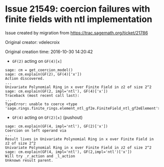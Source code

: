 # Issue 21549: coercion failures with finite fields with ntl implementation

Issue created by migration from https://trac.sagemath.org/ticket/21786

Original creator: vdelecroix

Original creation time: 2016-10-30 14:20:42

- `GF(2)` acting on `GF(4)[x]`

```
sage: cm = get_coercion_model()
sage: cm.explain(GF(2), GF(4)['x'])
Action discovered.
...
Univariate Polynomial Ring in x over Finite Field in z2 of size 2^2
sage: cm.explain(GF(2, impl='ntl'), GF(4)['x'])
Traceback (most recent call last):
...
TypeError: unable to coerce <type 'sage.rings.finite_rings.element_ntl_gf2e.FiniteField_ntl_gf2eElement'>
```

- `GF(4)` acting on `GF(2)[x]` (pushout)

```
sage: cm.explain(GF(4, impl='ntl'), GF(2)['x'])
Coercion on left operand via
...
Result lives in Univariate Polynomial Ring in x over Finite Field in z2 of size 2^2
Univariate Polynomial Ring in x over Finite Field in z2 of size 2^2
sage: cm.explain(GF(4, impl='ntl'), GF(2,impl='ntl')['x'])
Will try _r_action and _l_action
Unknown result parent.
```

